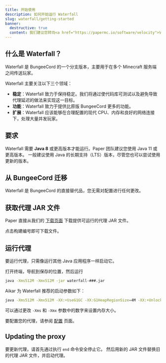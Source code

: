 ```yaml
---
title: 开始使用
description: 如何开始运行 Waterfall
slug: waterfall/getting-started
banner:
  destructive: true
  content: 我们建议您转向<a href="https://papermc.io/software/velocity">Velocity</a>。更多信息请参见 <a href="https://forums.papermc.io/threads/1088/">Waterfall 终止公告</a>。
---
```


## 什么是 Waterfall？

Waterfall 是 BungeeCord 的一个分支版本，主要用于在多个 Minecraft 服务端之间传送玩家。

Waterfall 主要关注以下三个领域：

- **稳定**：Waterfall 致力于保持稳定。我们将通过使代码库可测试以及避免导致代理延迟的做法来实现这一目标。
- **功能**：Waterfall 致力于提供比原版 BungeeCord 更多的功能。
- **扩展**：Waterfall 应该能够在合理配置的现代 CPU、内存和良好的网络连接下，处理大量并发玩家。

## 要求

Waterfall 需要 **Java 8** 或更高版本才能运行。Paper 团队建议您使用 Java 11 或更高版本。
一般建议使用 Java 的长期支持（LTS）版本，尽管您也可以尝试使用更新的版本。

## 从 BungeeCord 迁移

Waterfall 是 BungeeCord 的直接替代品，您无需对配置进行任何更改。

## 获取代理 JAR 文件

Paper 直接从我们的 [下载页面](https://papermc.io/downloads/waterfall) 下载提供可运行的代理 JAR 文件。

点击构建编号即可下载文件。

## 运行代理

要运行代理，只需像运行其他 Java 应用程序一样启动它。

打开终端，导航到保存的位置，然后运行

```bash
java -Xms512M -Xmx512M -jar waterfall-###.jar
```

Aikar 为 Waterfall 推荐的启动参数如下：

```bash
java -Xms512M -Xmx512M -XX:+UseG1GC -XX:G1HeapRegionSize=4M -XX:+UnlockExperimentalVMOptions -XX:+ParallelRefProcEnabled -XX:+AlwaysPreTouch -jar waterfall-###.jar
```

可以通过更改 `-Xms` 和 `-Xmx` 参数中的数字来设置内存大小。

要配置您的代理，请参阅 [配置](/waterfall/configuration) 页面。

## Updating the proxy

要更新代理，请首先通过执行 `end` 命令安全停止它。
然后用新的 JAR 文件替换旧的代理 JAR 文件，并启动代理。
